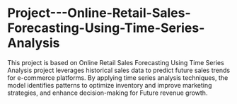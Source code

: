 # Project---Online-Retail-Sales-Forecasting-Using-Time-Series-Analysis
This project is based on  Online Retail Sales Forecasting Using Time Series Analysis project leverages historical sales data to predict future sales trends for e-commerce platforms. By applying time series analysis techniques, the model identifies patterns to optimize inventory and improve marketing strategies, and enhance decision-making for Future revenue growth.
